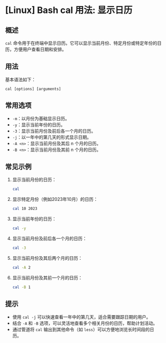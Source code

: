 # [Linux] Bash cal 用法: 显示日历

## 概述
`cal` 命令用于在终端中显示日历。它可以显示当前月份、特定月份或特定年份的日历，方便用户查看日期和安排。

## 用法
基本语法如下：
```
cal [options] [arguments]
```

## 常用选项
- `-m`：以月份为基础显示日历。
- `-y`：显示当前年份的日历。
- `-3`：显示当前月份及前后各一个月的日历。
- `-j`：以一年中的第几天的形式显示日期。
- `-A <n>`：显示当前月份及其后 n 个月的日历。
- `-B <n>`：显示当前月份及其前 n 个月的日历。

## 常见示例
1. 显示当前月份的日历：
   ```bash
   cal
   ```

2. 显示特定月份（例如2023年10月）的日历：
   ```bash
   cal 10 2023
   ```

3. 显示当前年份的日历：
   ```bash
   cal -y
   ```

4. 显示当前月份及前后各一个月的日历：
   ```bash
   cal -3
   ```

5. 显示当前月份及其后两个月的日历：
   ```bash
   cal -A 2
   ```

6. 显示当前月份及其前一个月的日历：
   ```bash
   cal -B 1
   ```

## 提示
- 使用 `cal -j` 可以快速查看一年中的第几天，适合需要跟踪日期的用户。
- 结合 `-A` 和 `-B` 选项，可以灵活地查看多个相关月份的日历，帮助计划活动。
- 通过管道将 `cal` 输出到其他命令（如 `less`）可以方便地浏览长时间段的日历。